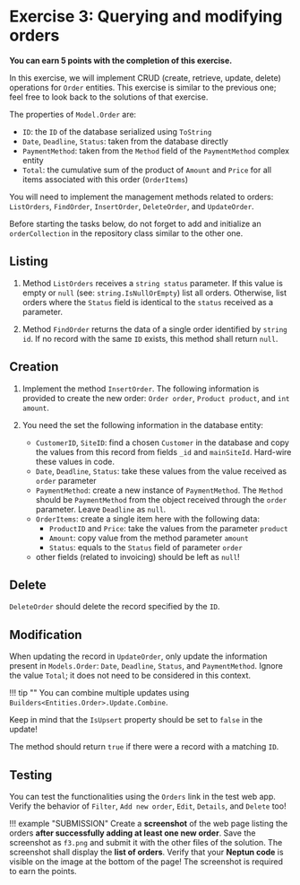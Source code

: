 ﻿# Exercise 3: Querying and modifying orders

**You can earn 5 points with the completion of this exercise.**

In this exercise, we will implement CRUD (create, retrieve, update, delete) operations for `Order` entities. This exercise is similar to the previous one; feel free to look back to the solutions of that exercise.

The properties of `Model.Order` are:

- `ID`: the `ID` of the database serialized using `ToString`
- `Date`, `Deadline`, `Status`: taken from the database directly
- `PaymentMethod`: taken from the `Method` field of the `PaymentMethod` complex entity
- `Total`: the cumulative sum of the product of `Amount` and `Price` for all items associated with this order (`OrderItems`)

You will need to implement the management methods related to orders: `ListOrders`, `FindOrder`, `InsertOrder`, `DeleteOrder`, and `UpdateOrder`.

Before starting the tasks below, do not forget to add and initialize an `orderCollection` in the repository class similar to the other one.

## Listing

1. Method `ListOrders` receives a `string status` parameter. If this value is empty or `null` (see: `string.IsNullOrEmpty`) list all orders. Otherwise, list orders where the `Status` field is identical to the `status` received as a parameter.

1. Method `FindOrder` returns the data of a single order identified by `string id`. If no record with the same `ID` exists, this method shall return `null`.

## Creation

1. Implement the method `InsertOrder`. The following information is provided to create the new order: `Order order`, `Product product`, and `int amount`.

1. You need the set the following information in the database entity:

    - `CustomerID`, `SiteID`: find a chosen `Customer` in the database and copy the values from this record from fields `_id` and `mainSiteId`. Hard-wire these values in code.
    - `Date`, `Deadline`, `Status`: take these values from the value received as `order` parameter
    - `PaymentMethod`: create a new instance of `PaymentMethod`. The `Method` should be `PaymentMethod` from the object received through the `order` parameter. Leave `Deadline` as `null`.
    - `OrderItems`: create a single item here with the following data:
        - `ProductID` and `Price`: take the values from the parameter `product`
        - `Amount`: copy value from the method parameter `amount`
        - `Status`: equals to the `Status` field of parameter `order`
    - other fields (related to invoicing) should be left as `null`!

## Delete

`DeleteOrder` should delete the record specified by the `ID`.

## Modification

When updating the record in `UpdateOrder`, only update the information present in `Models.Order`: `Date`, `Deadline`, `Status`, and `PaymentMethod`. Ignore the value `Total`; it does not need to be considered in this context.

!!! tip ""
    You can combine multiple updates using `Builders<Entities.Order>.Update.Combine`.

Keep in mind that the `IsUpsert` property should be set to `false` in the update!

The method should return `true` if there were a record with a matching `ID`.

## Testing

You can test the functionalities using the `Orders` link in the test web app. Verify the behavior of `Filter`, `Add new order`, `Edit`, `Details`, and `Delete` too!

!!! example "SUBMISSION"
    Create a **screenshot** of the web page listing the orders **after successfully adding at least one new order**. Save the screenshot as `f3.png` and submit it with the other files of the solution. The screenshot shall display the **list of orders**. Verify that your **Neptun code** is visible on the image at the bottom of the page! The screenshot is required to earn the points.
